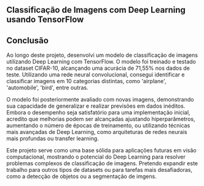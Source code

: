 ## Classificação de Imagens com Deep Learning usando TensorFlow

## Conclusão
Ao longo deste projeto, desenvolvi um modelo de classificação de imagens utilizando Deep Learning com TensorFlow. O modelo foi treinado e testado no dataset CIFAR-10, alcançando uma acurácia de 71,55% nos dados de teste. Utilizando uma rede neural convolucional, consegui identificar e classificar imagens em 10 categorias distintas, como 'airplane', 'automobile', 'bird', entre outras.

O modelo foi posteriormente avaliado com novas imagens, demonstrando sua capacidade de generalizar e realizar previsões em dados inéditos. Embora o desempenho seja satisfatório para uma implementação inicial, acredito que melhorias podem ser alcançadas ajustando hiperparâmetros, aumentando o número de épocas de treinamento, ou utilizando técnicas mais avançadas de Deep Learning, como arquiteturas de redes neurais mais profundas ou transfer learning.

Este projeto serve como uma base sólida para aplicações futuras em visão computacional, mostrando o potencial do Deep Learning para resolver problemas complexos de classificação de imagens. Pretendo expandir este trabalho para outros tipos de datasets ou para tarefas mais desafiadoras, como a detecção de objetos ou a segmentação de imgens.
